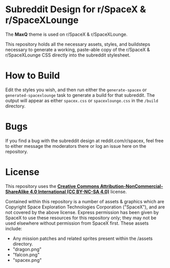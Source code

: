 # Subreddit Design for r/SpaceX & r/SpaceXLounge

The **MaxQ** theme is used on r/SpaceX & r/SpaceXLounge.

This repository holds all the necessary assets, styles, and buildsteps necessary to generate a working, paste-able copy of the r/SpaceX & r/SpaceXLounge CSS directly into the subreddit stylesheet.

# How to Build

Edit the styles you wish, and then run either the `generate-spacex` or `generated-spacexlounge` task to generate a build for that subreddit. The output will appear as either `spacex.css` or `spacexlounge.css` in the `/build` directory.

# Bugs

If you find a bug with the subreddit design at reddit.com/r/spacex, feel free to either message the moderators there or log an issue here on the repository. 

# License

This repository uses the [**Creative Commons Attribution-NonCommercial-ShareAlike 4.0 International (CC BY-NC-SA 4.0)**](https://creativecommons.org/licenses/by-nc-sa/4.0/) license.

Contained within this repository is a number of assets & graphics which are Copyright Space Exploration Technologies Corporation ("SpaceX"), and are not covered by the above license. 
Express permission has been given by SpaceX to use these resources for this repository only; they may not be used elsewhere without permission from SpaceX first. These assets include:

* Any mission patches and related sprites present within the /assets directory.
* "dragon.png"
* "falcon.png"
* "spacex.png"